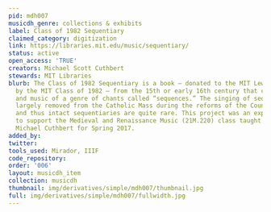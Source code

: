 ```yaml
---
pid: mdh007
musicdh_genre: collections & exhibits
label: Class of 1982 Sequentiary
claimed_category: digitization
link: https://libraries.mit.edu/music/sequentiary/
status: active
open_access: 'TRUE'
creators: Michael Scott Cuthbert
stewards: MIT Libraries
blurb: The Class of 1982 Sequentiary is a book — donated to the MIT Lewis Music Library
  by the MIT Class of 1982 — from the 15th or early 16th century that contains text
  and music of a genre of chants called “sequences.” The singing of sequences was
  largely removed from the Catholic Mass during the reforms of the Counter-Reformation,
  and thus intact sequentiaries are quite rare. This project was an experiment created
  to support the Medieval and Renaissance Music (21M.220) class taught by Professor
  Michael Cuthbert for Spring 2017.
added_by:
twitter:
tools_used: Mirador, IIIF
code_repository:
order: '006'
layout: musicdh_item
collection: musicdh
thumbnail: img/derivatives/simple/mdh007/thumbnail.jpg
full: img/derivatives/simple/mdh007/fullwidth.jpg
---
```

